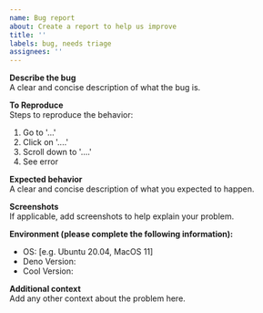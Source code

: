 ```yaml
---
name: Bug report
about: Create a report to help us improve
title: ''
labels: bug, needs triage
assignees: ''
---
```


**Describe the bug**\
A clear and concise description of what the bug is.

**To Reproduce**\
Steps to reproduce the behavior:

1. Go to '...'
2. Click on '....'
3. Scroll down to '....'
4. See error

**Expected behavior**\
A clear and concise description of what you expected to happen.

**Screenshots**\
If applicable, add screenshots to help explain your problem.

**Environment (please complete the following information):**

- OS: [e.g. Ubuntu 20.04, MacOS 11]
- Deno Version:
- Cool Version:

**Additional context**\
Add any other context about the problem here.
